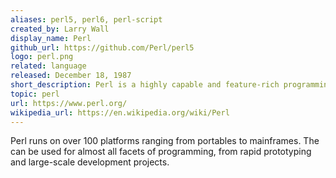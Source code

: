 ```yaml
---
aliases: perl5, perl6, perl-script
created_by: Larry Wall
display_name: Perl
github_url: https://github.com/Perl/perl5
logo: perl.png
related: language
released: December 18, 1987
short_description: Perl is a highly capable and feature-rich programming language.
topic: perl
url: https://www.perl.org/
wikipedia_url: https://en.wikipedia.org/wiki/Perl
---
```

Perl runs on over 100 platforms ranging from portables to mainframes. The can be used for almost all facets of programming, from rapid prototyping and large-scale development projects.
